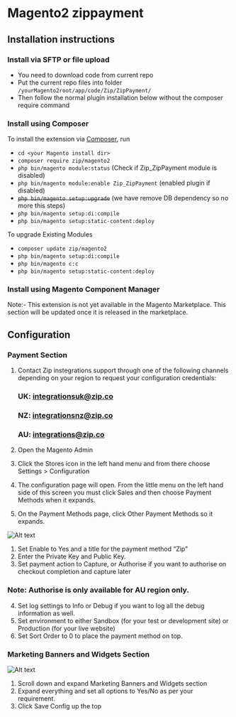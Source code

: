 # Magento2 zippayment

## Installation instructions

### Install via SFTP or file upload

- You need to download code from current repo
- Put the current repo files into folder `/yourMagento2root/app/code/Zip/ZipPayment/`
- Then follow the normal plugin installation below without the composer require command

### Install using Composer

To install the extension via [Composer](http://getcomposer.org/), run

- `cd <your Magento install dir>`
- `composer require zip/magento2`
- `php bin/magento module:status` (Check if Zip_ZipPayment module is disabled)
- `php bin/magento module:enable Zip_ZipPayment` (enabled plugin if disabled)
- ~~`php bin/magento setup:upgrade`~~ (we have remove DB dependency so no more this steps)
- `php bin/magento setup:di:compile`
- `php bin/magento setup:static-content:deploy`

To upgrade Existing Modules

- `composer update zip/magento2`
- `php bin/magento setup:di:compile`
- `php bin/magento c:c`
- `php bin/magento setup:static-content:deploy`

### Install using Magento Component Manager

Note:- This extension is not yet available in the Magento Marketplace. This section will be updated once it is released in the marketplace.

## Configuration

### Payment Section

1. Contact Zip instegrations support through one of the following channels depending on your region to request your configuration credentials:
    ### UK: integrationsuk@zip.co
    ### NZ: integrationsnz@zip.co
    ### AU: integrations@zip.co
    
2. Open the Magento Admin
3. Click    the Stores  icon    in  the left    hand menu   and from    there   choose  Settings    >   Configuration
4. The  configuration   page    will    open.   From  the little  menu    on  the left    hand    side    of  this    screen  you must    click   Sales  and then
choose  Payment Methods when    it  expands.
5. On   the Payment Methods page,   click   Other   Payment Methods so  it  expands.

![Alt text](https://static.zipmoney.com.au/github-images/payment-section-2.jpg "Payment Section")

1. Set Enable  to  Yes and a   title   for the payment method  “Zip"
2. Enter the   Private Key and Public  Key.
3. Set  payment action to Capture, or Authorise if you want to authorise  on checkout completion and capture later
  ### Note: Authorise is only available for AU region only.
4. Set  log settings    to  Info or Debug if you want to log all the debug information as well.
5. Set  environment to  either  Sandbox (for    your    test    or  development site)   or  Production  (for    your    live    website)
7. Set  Sort    Order   to  0 to place the payment method on top.

### Marketing Banners and Widgets Section

![Alt text](https://static.zipmoney.com.au/github-images/marketing-section.png "Markting Banners and Widgets Section")

1. Scroll down  and expand  Marketing   Banners and Widgets section
2. Expand   everything  and set all options to Yes/No as per your requirement.
3. Click    Save    Config  up  the top
